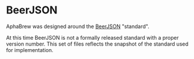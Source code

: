 BeerJSON
========================================================================================================================
AphaBrew was designed around the [BeerJSON](https://github.com/beerjson/beerjson) "standard".

At this time BeerJSON is not a formally released standard with a proper version number.  This set of files reflects the snapshot of the standard used for implementation.
